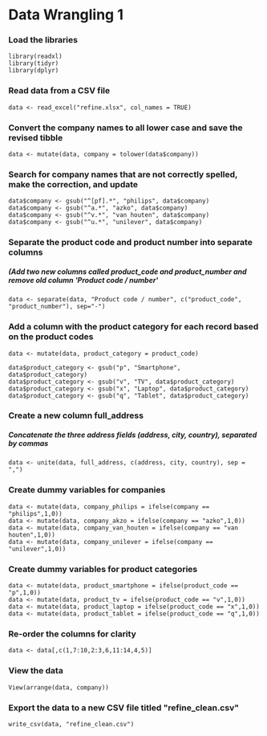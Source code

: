 Data Wrangling 1
================

### Load the libraries

    library(readxl)
    library(tidyr)
    library(dplyr)

### Read data from a CSV file

    data <- read_excel("refine.xlsx", col_names = TRUE)

### Convert the company names to all lower case and save the revised tibble

    data <- mutate(data, company = tolower(data$company))

### Search for company names that are not correctly spelled, make the correction, and update

    data$company <- gsub("^[pf].*", "philips", data$company)
    data$company <- gsub("^a.*", "azko", data$company)
    data$company <- gsub("^v.*", "van houten", data$company)
    data$company <- gsub("^u.*", "unilever", data$company)

### Separate the product code and product number into separate columns

##### (Add two new columns called product\_code and product\_number and remove old column 'Product code / number'

    data <- separate(data, "Product code / number", c("product_code", "product_number"), sep="-")

### Add a column with the product category for each record based on the product codes

    data <- mutate(data, product_category = product_code)

    data$product_category <- gsub("p", "Smartphone", data$product_category) 
    data$product_category <- gsub("v", "TV", data$product_category) 
    data$product_category <- gsub("x", "Laptop", data$product_category) 
    data$product_category <- gsub("q", "Tablet", data$product_category) 

### Create a new column full\_address

##### Concatenate the three address fields (address, city, country), separated by commas

    data <- unite(data, full_address, c(address, city, country), sep = ",")

### Create dummy variables for companies

    data <- mutate(data, company_philips = ifelse(company == "philips",1,0))
    data <- mutate(data, company_akzo = ifelse(company == "azko",1,0))
    data <- mutate(data, company_van_houten = ifelse(company == "van houten",1,0))
    data <- mutate(data, company_unilever = ifelse(company == "unilever",1,0))

### Create dummy variables for product categories

    data <- mutate(data, product_smartphone = ifelse(product_code == "p",1,0))
    data <- mutate(data, product_tv = ifelse(product_code == "v",1,0))
    data <- mutate(data, product_laptop = ifelse(product_code == "x",1,0))
    data <- mutate(data, product_tablet = ifelse(product_code == "q",1,0))

### Re-order the columns for clarity

    data <- data[,c(1,7:10,2:3,6,11:14,4,5)]

### View the data

    View(arrange(data, company))

### Export the data to a new CSV file titled "refine\_clean.csv"

    write_csv(data, "refine_clean.csv")
